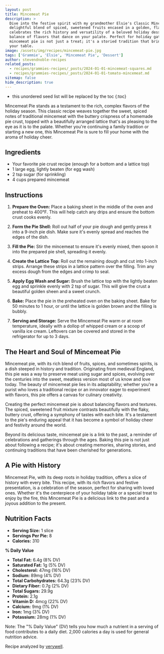 ```yaml
---
layout: post
title: Mincemeat Pie
description: >
  Dive into the festive spirit with my grandmother Elsie's Classic Mincemeat Pie recipe, a
  delightful blend of spiced, sweetened fruits encased in a golden, flaky crust. This recipe
  celebrates the rich history and versatility of a beloved holiday dessert, offering a
  balance of flavors that dance on your palate. Perfect for holiday gatherings, our
  mincemeat pie is not just a treat; it's a storied tradition that brings warmth and joy to
  your table.
image: /assets/img/recipes/mincemeat-pie.jpg
tags: ['Grammie', 'Elsie', 'Mincemeat Pie', 'Dessert']
author: stevendnoble-recipes
related_posts:
  - recipes/grammies-recipes/_posts/2024-01-01-mincemeat-squares.md
  - recipes/grammies-recipes/_posts/2024-01-01-tomato-mincemeat.md
sitemap: false
hide_description: true
---
```


* this unordered seed list will be replaced by the toc
{:toc}

Mincemeat Pie stands as a testament to the rich, complex flavors of the holiday season. This classic recipe weaves together the sweet, spiced notes of traditional mincemeat with the buttery crispness of a homemade pie crust, topped with a beautifully arranged lattice that's as pleasing to the eye as it is to the palate. Whether you're continuing a family tradition or starting a new one, this Mincemeat Pie is sure to fill your home with the aroma of holiday cheer.

## Ingredients

* Your favorite pie crust recipe (enough for a bottom and a lattice top)
* 1 large egg, lightly beaten (for egg wash)
* 2 tsp sugar (for sprinkling)
* 4 cups prepared mincemeat

## Instructions

1. **Prepare the Oven:** Place a baking sheet in the middle of the oven and preheat to 400°F. This will help catch any drips and ensure the bottom crust cooks evenly.

2. **Form the Pie Shell:** Roll out half of your pie dough and gently press it into a 9-inch pie dish. Make sure it's evenly spread and reaches the edges of the dish.

3. **Fill the Pie:** Stir the mincemeat to ensure it's evenly mixed, then spoon it into the prepared pie shell, spreading it evenly.

4. **Create the Lattice Top:** Roll out the remaining dough and cut into 1-inch strips. Arrange these strips in a lattice pattern over the filling. Trim any excess dough from the edges and crimp to seal.

5. **Apply Egg Wash and Sugar:** Brush the lattice top with the lightly beaten egg and sprinkle evenly with 2 tsp of sugar. This will give the crust a beautiful golden sheen and a sweet crunch.

6. **Bake:** Place the pie in the preheated oven on the baking sheet. Bake for 50 minutes to 1 hour, or until the lattice is golden brown and the filling is bubbly.

7. **Serving and Storage:** Serve the Mincemeat Pie warm or at room temperature, ideally with a dollop of whipped cream or a scoop of vanilla ice cream. Leftovers can be covered and stored in the refrigerator for up to 3 days.

## The Heart and Soul of Mincemeat Pie

Mincemeat pie, with its rich blend of fruits, spices, and sometimes spirits, is a dish steeped in history and tradition. Originating from medieval England, this pie was a way to preserve meat using sugar and spices, evolving over the centuries into the sweet, meatless version most of us know and love today. The beauty of mincemeat pie lies in its adaptability; whether you're a purist who loves a traditional recipe or an innovator eager to experiment with flavors, this pie offers a canvas for culinary creativity.

Creating the perfect mincemeat pie is about balancing flavors and textures. The spiced, sweetened fruit mixture contrasts beautifully with the flaky, buttery crust, offering a symphony of tastes with each bite. It's a testament to the pie's enduring appeal that it has become a symbol of holiday cheer and festivity around the world.

Beyond its delicious taste, mincemeat pie is a link to the past, a reminder of celebrations and gatherings through the ages. Baking this pie is not just about following a recipe; it's about creating memories, sharing stories, and continuing traditions that have been cherished for generations.

## A Pie with History

Mincemeat Pie, with its deep roots in holiday tradition, offers a slice of history with every bite. This recipe, with its rich flavors and festive presentation, is a celebration of the season, perfect for sharing with loved ones. Whether it's the centerpiece of your holiday table or a special treat to enjoy by the fire, this Mincemeat Pie is a delicious link to the past and a joyous addition to the present.

## Nutrition Facts

* **Serving Size:** 1 slice
* **Servings Per Pie:** 8
* **Calories:** 310

**% Daily Value**

* **Total Fat:** 6.4g (8% DV)
* **Saturated Fat:** 1g (5% DV)
* **Cholesterol:** 47mg (16% DV)
* **Sodium:** 89mg (4% DV)
* **Total Carbohydrates:** 64.3g (23% DV)
* **Dietary Fiber:** 0.7g (2% DV)
* **Total Sugars:** 29.9g
* **Protein:** 2.1g
* **Vitamin D:** 4mcg (22% DV)
* **Calcium:** 9mg (1% DV)
* **Iron:** 1mg (3% DV)
* **Potassium:** 28mg (1% DV)

Note: The "% Daily Value" (DV) tells you how much a nutrient in a serving of food contributes to a daily diet. 2,000 calories a day is used for general nutrition advice.

Recipe analyzed by <a href="https://www.verywellfit.com/recipe-nutrition-analyzer-4157076" target="_blank">verywell</a>.

<script type="application/ld+json">
{
  "@context": "http://schema.org",
  "@type": "Recipe",
  "name": "Classic Mincemeat Pie",
  "image": "mincemeat-pie.jpg",
  "author": {
    "@type": "Person",
    "name": "Steven D Noble"
  },
  "description": "A traditional festive Mincemeat Pie recipe with a golden lattice crust, packed with spiced and sweetened fruits. Perfect for holiday celebrations.",
  "prepTime": "PT30M",
  "cookTime": "PT1H",
  "totalTime": "PT1H30M",
  "recipeYield": "8 servings",
  "recipeIngredient": [
    "Pie dough enough for bottom and lattice top",
    "4 cups mincemeat",
    "1 large egg, lightly beaten",
    "2 tsp sugar"
  ],
  "recipeInstructions": [
    {
      "@type": "HowToStep",
      "text": "Preheat oven to 400°F (200°C) with a baking sheet on the middle rack."
    },
    {
      "@type": "HowToStep",
      "text": "Roll out half the dough and fit into a 9-inch pie pan."
    },
    {
      "@type": "HowToStep",
      "text": "Spoon mincemeat into pie shell."
    },
    {
      "@type": "HowToStep",
      "text": "Roll out remaining dough, cut into strips, and form a lattice top. Trim edges."
    },
    {
      "@type": "HowToStep",
      "text": "Brush lattice with beaten egg and sprinkle with sugar."
    },
    {
      "@type": "HowToStep",
      "text": "Bake for 50 minutes to 1 hour, until golden."
    }
  ],
  "nutrition": {
    "@type": "NutritionInformation",
    "calories": "310 calories",
    "fatContent": "6.4g",
    "saturatedFatContent": "1g",
    "cholesterolContent": "47mg",
    "sodiumContent": "89mg",
    "carbohydrateContent": "64.3g",
    "fiberContent": "0.7g",
    "sugarContent": "29.9g",
    "proteinContent": "2.1g",
    "servingSize": "1 slice"
  }
}
</script>
